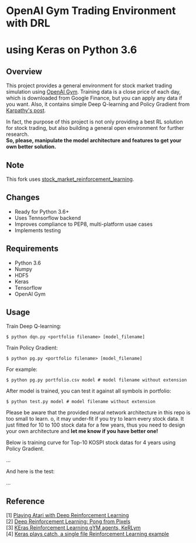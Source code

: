 # OpenAI Gym Trading Environment with DRL
# using Keras on Python 3.6

## Overview

This project provides a general environment for stock market trading simulation using [OpenAI Gym](https://gym.openai.com/). 
Training data is a close price of each day, which is downloaded from Google Finance, but you can apply any data if you want.
Also, it contains simple Deep Q-learning and Policy Gradient from [Karpathy's post](http://karpathy.github.io/2016/05/31/rl/).

In fact, the purpose of this project is not only providing a best RL solution for stock trading, but also building a general open environment for further research.  
**So, please, manipulate the model architecture and features to get your own better solution.**

## Note

This fork uses [stock_market_reinforcement_learning](https://github.com/kh-kim/stock_market_reinforcement_learning).

## Changes
 
 - Ready for Python 3.6+
 - Uses Tennsorflow backend
 - Improves compliance to PEP8, multi-platform usae cases
 - Implements testing

## Requirements

- Python 3.6
- Numpy
- HDF5
- Keras
- Tensorflow
- OpenAI Gym

## Usage

Train Deep Q-learning:

    $ python dqn.py <portfolio filename> [model_filename]

Train Policy Gradient:

	$ python pg.py <portfolio filename> [model_filename]

For example:

	$ python pg.py portfolio.csv model # model filename without extension

After model is trained, you can test it against all symbols in portfolio:

	$ python test.py model # model filename without extension

Please be aware that the provided neural network architecture in this repo is too small to learn. o, it may under-fit if you try to learn every stock data. 
It just fitted for 10 to 100 stock data for a few years, thus you need to design your own architecture and **let me know if you have better one!**

Below is training curve for Top-10 KOSPI stock datas for 4 years using Policy Gradient.  

...

And here is the test:

...

## Reference

[1] [Playing Atari with Deep Reinforcement Learning](http://arxiv.org/abs/1312.5602)  
[2] [Deep Reinforcement Learning: Pong from Pixels](http://karpathy.github.io/2016/05/31/rl/)  
[3] [KEras Reinforcement Learning gYM agents, KeRLym](https://github.com/osh/kerlym)  
[4] [Keras plays catch, a single file Reinforcement Learning example](http://edersantana.github.io/articles/keras_rl/)
